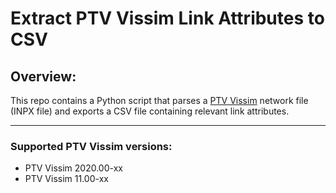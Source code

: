 # Extract PTV Vissim Link Attributes to CSV

## Overview:
This repo contains a Python script that parses a [PTV Vissim](https://www.ptvgroup.com/en/solutions/products/ptv-vissim/) network file (INPX file) and exports a CSV file containing relevant link attributes.

------
### Supported PTV Vissim versions:
* PTV Vissim 2020.00-xx
* PTV Vissim 11.00-xx
